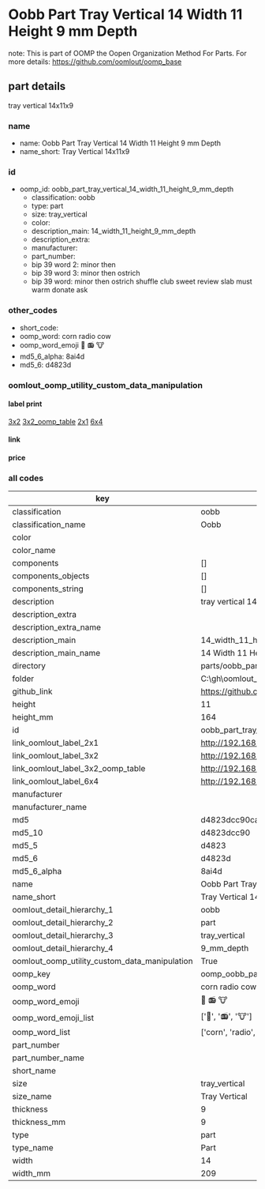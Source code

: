 # Oobb Part Tray Vertical 14 Width 11 Height 9 mm Depth  

note: This is part of OOMP the Oopen Organization Method For Parts. For more details: https://github.com/oomlout/oomp_base

##  part details
  



tray vertical 14x11x9



### name
* name: Oobb Part Tray Vertical 14 Width 11 Height 9 mm Depth
* name_short: Tray Vertical 14x11x9 
### id
* oomp_id: oobb_part_tray_vertical_14_width_11_height_9_mm_depth
  * classification: oobb
  * type: part
  * size: tray_vertical
  * color: 
  * description_main: 14_width_11_height_9_mm_depth
  * description_extra: 
  * manufacturer: 
  * part_number: 
  * bip 39 word 2: minor then
  * bip 39 word 3: minor then ostrich
  * bip 39 word: minor then ostrich shuffle club sweet review slab must warm donate ask

### other_codes
* short_code: 
* oomp_word: corn radio cow
* oomp_word_emoji :corn: :radio: :cow:
* md5_6_alpha: 8ai4d
* md5_6: d4823d






### oomlout_oomp_utility_custom_data_manipulation
#### label print
[3x2](http://192.168.1.245:1112/?label=oomp%208ai4d)
[3x2_oomp_table](http://192.168.1.108:1112/?label=oomp%208ai4d)
[2x1](http://192.168.1.242:1112/?label=oomp%208ai4d)
[6x4](http://192.168.1.55:1112/?label=oomp%208ai4d)    

#### link

                              

#### price







### all codes 
| key | value |  
| --- | --- |  
| classification | oobb |  
| classification_name | Oobb |  
| color |  |  
| color_name |  |  
| components | [] |  
| components_objects | [] |  
| components_string | [] |  
| description | tray vertical 14x11x9 |  
| description_extra |  |  
| description_extra_name |  |  
| description_main | 14_width_11_height_9_mm_depth |  
| description_main_name | 14 Width 11 Height 9 mm Depth |  
| directory | parts/oobb_part_tray_vertical_14_width_11_height_9_mm_depth |  
| folder | C:\gh\oomlout_oobb_version_4_generated_parts\parts\oobb_part_tray_vertical_14_width_11_height_9_mm_depth |  
| github_link | https://github.com/oomlout/oomlout_oomp_part_src/tree/main/parts/oobb_part_tray_vertical_14_width_11_height_9_mm_depth |  
| height | 11 |  
| height_mm | 164 |  
| id | oobb_part_tray_vertical_14_width_11_height_9_mm_depth |  
| link_oomlout_label_2x1 | http://192.168.1.242:1112/?label=oomp%208ai4d |  
| link_oomlout_label_3x2 | http://192.168.1.245:1112/?label=oomp%208ai4d |  
| link_oomlout_label_3x2_oomp_table | http://192.168.1.108:1112/?label=oomp%208ai4d |  
| link_oomlout_label_6x4 | http://192.168.1.55:1112/?label=oomp%208ai4d |  
| manufacturer |  |  
| manufacturer_name |  |  
| md5 | d4823dcc90caf7136e961c7739f80c69 |  
| md5_10 | d4823dcc90 |  
| md5_5 | d4823 |  
| md5_6 | d4823d |  
| md5_6_alpha | 8ai4d |  
| name | Oobb Part Tray Vertical 14 Width 11 Height 9 mm Depth |  
| name_short | Tray Vertical 14x11x9  |  
| oomlout_detail_hierarchy_1 | oobb |  
| oomlout_detail_hierarchy_2 | part |  
| oomlout_detail_hierarchy_3 | tray_vertical |  
| oomlout_detail_hierarchy_4 | 9_mm_depth |  
| oomlout_oomp_utility_custom_data_manipulation | True |  
| oomp_key | oomp_oobb_part_tray_vertical_14_width_11_height_9_mm_depth |  
| oomp_word | corn radio cow |  
| oomp_word_emoji | :corn: :radio: :cow: |  
| oomp_word_emoji_list | [':corn:', ':radio:', ':cow:'] |  
| oomp_word_list | ['corn', 'radio', 'cow'] |  
| part_number |  |  
| part_number_name |  |  
| short_name |  |  
| size | tray_vertical |  
| size_name | Tray Vertical |  
| thickness | 9 |  
| thickness_mm | 9 |  
| type | part |  
| type_name | Part |  
| width | 14 |  
| width_mm | 209 |  
